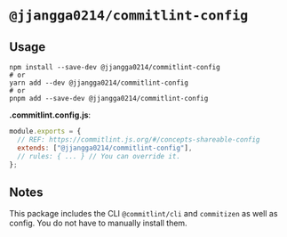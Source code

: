 # `@jjangga0214/commitlint-config`

## Usage

```shell
npm install --save-dev @jjangga0214/commitlint-config
# or
yarn add --dev @jjangga0214/commitlint-config
# or
pnpm add --save-dev @jjangga0214/commitlint-config
```

**.commitlint.config.js**:

```js
module.exports = {
  // REF: https://commitlint.js.org/#/concepts-shareable-config
  extends: ["@jjangga0214/commitlint-config"],
  // rules: { ... } // You can override it.
};
```

## Notes

This package includes the CLI `@commitlint/cli` and `commitizen` as well as config. You do not have to manually install them.
